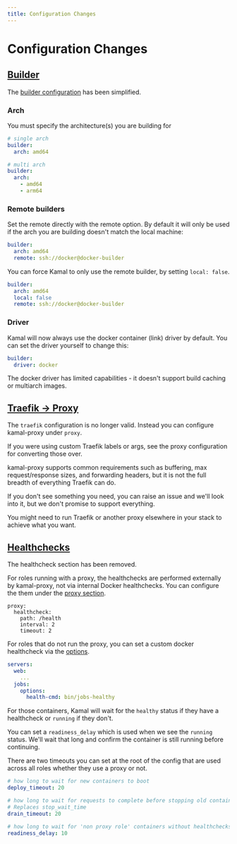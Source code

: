 ```yaml
---
title: Configuration Changes
---
```


# Configuration Changes

## [Builder](#builder)

The [builder configuration](../configuration/builders) has been simplified.

### Arch

You must specify the architecture(s) you are building for

```yaml
# single arch
builder:
  arch: amd64

# multi arch
builder:
  arch:
    - amd64
    - arm64
```

### Remote builders

Set the remote directly with the remote option. By default it will
only be used if the arch you are building doesn't match the local machine:

```yaml
builder:
  arch: amd64
  remote: ssh://docker@docker-builder
```

You can force Kamal to only use the remote builder, by setting `local: false`.

```yaml
builder:
  arch: amd64
  local: false
  remote: ssh://docker@docker-builder
```

### Driver

Kamal will now always use the docker container (link) driver by default. You can
set the driver yourself to change this:

```yaml
builder:
  driver: docker
```

The docker driver has limited capabilities - it doesn't support build caching or multiarch
images.

## [Traefik -> Proxy](#traefik-to-proxy)

The `traefik` configuration is no longer valid. Instead you can configure kamal-proxy under
`proxy`.

If you were using custom Traefik labels or args, see the proxy configuration for converting those
over.

kamal-proxy supports common requirements such as buffering, max request/response sizes, and forwarding
headers, but it is not the full breadth of everything Traefik can do.

If you don't see something you need, you can raise an issue and we'll look into it, but we don't promise
to support everything.

You might need to run Traefik or another proxy elsewhere in your stack to achieve what you want.

## [Healthchecks](#healthchecks)

The healthcheck section has been removed.

For roles running with a proxy, the healthchecks are performed externally by kamal-proxy, not via
internal Docker healthchecks. You can configure the them under the [proxy section](../../configuration/proxy#healthcheck).

```
proxy:
  healthcheck:
    path: /health
    interval: 2
    timeout: 2
```

For roles that do not run the proxy, you can set a custom docker healthcheck via the [options](../../configuration/roles#custom-role-configuration).

```yaml
servers:
  web:
    ...
  jobs:
    options:
      health-cmd: bin/jobs-healthy
```

For those containers, Kamal will wait for the `healthy` status if they have a healthcheck or
`running` if they don't.

You can set a `readiness_delay` which is used when we see the `running` status. We'll wait
that long and confirm the container is still running before continuing.

There are two timeouts you can set at the root of the config that are used across all roles
whether they use a proxy or not.

```yaml
# how long to wait for new containers to boot
deploy_timeout: 20

# how long to wait for requests to complete before stopping old containers
# Replaces stop_wait_time
drain_timeout: 20

# how long to wait for 'non proxy role' containers without healthchecks to stay in the running state
readiness_delay: 10
```
